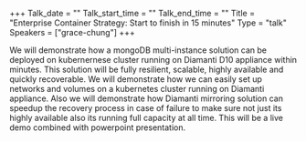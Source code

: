 +++
Talk_date = ""
Talk_start_time = ""
Talk_end_time = ""
Title = "Enterprise Container Strategy:  Start to finish in 15 minutes"
Type = "talk"
Speakers = ["grace-chung"]
+++


We will demonstrate how a mongoDB multi-instance solution can be deployed on kubernernese cluster running on Diamanti D10 appliance within minutes. This solution will be fully resilient, scalable, highly available and quickly recoverable. We will demonstrate how we can easily set up networks and volumes on a kubernetes cluster running on Diamanti appliance. Also we will demonstrate how Diamanti mirroring solution can speedup the recovery process in case of failure to make sure not just its highly available also its running full capacity at all time. This will be a live demo combined with powerpoint presentation.
